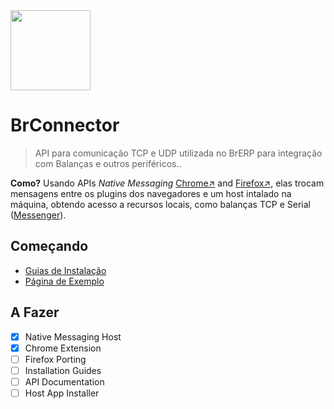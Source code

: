 <img src="https://devcoffee.com.br/wp-content/uploads/2019/05/novo-logo-devcoffee.png" height="128"> 

# BrConnector

> API para comunicação TCP e UDP utilizada no BrERP para integração com Balanças e outros periféricos..

**Como?** Usando APIs _Native Messaging_ [Chrome&nearr;](https://developer.chrome.com/extensions/nativeMessaging) and [Firefox&nearr;](https://developer.mozilla.org/en-US/docs/Mozilla/Add-ons/WebExtensions/Native_messaging), elas trocam mensagens entre os plugins dos navegadores e um host intalado na máquina, obtendo acesso a recursos locais, como balanças TCP e Serial ([Messenger](Messenger)).

## Começando

- [Guias de Instalação](INSTALL.md)
- [Página de Exemplo](Exemplo/index.html)

## A Fazer

- [x] Native Messaging Host
- [x] Chrome Extension
- [ ] Firefox Porting
- [ ] Installation Guides
- [ ] API Documentation
- [ ] Host App Installer
